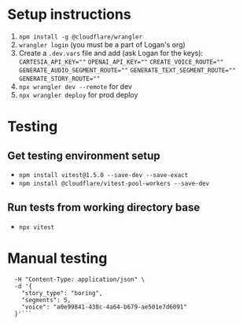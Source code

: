 # Setup instructions

1. `npm install -g @cloudflare/wrangler`
2. `wrangler login` (you must be a part of Logan's org)
3. Create a `.dev.vars` file and add (ask Logan for the keys):
    `CARTESIA_API_KEY=""`
    `OPENAI_API_KEY=""`
    `CREATE_VOICE_ROUTE=""`
    `GENERATE_AUDIO_SEGMENT_ROUTE=""`
    `GENERATE_TEXT_SEGMENT_ROUTE=""`
    `GENERATE_STORY_ROUTE=""`
4. `npx wrangler dev --remote` for dev
5. `npx wrangler deploy` for prod deploy

# Testing

## Get testing environment setup
* `npm install vitest@1.5.0 --save-dev --save-exact`
* `npm install @cloudflare/vitest-pool-workers --save-dev`

## Run tests from working directory base
* `npx vitest`

# Manual testing

```curl -X POST http://localhost:8787/3rRwebcr-generate-story \
  -H "Content-Type: application/json" \
  -d '{
    "story_type": "boring",
    "segments": 5,
    "voice": "a0e99841-438c-4a64-b679-ae501e7d6091"
  }'```
    